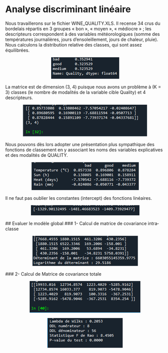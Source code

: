 # Analyse discriminant linéaire
Nous travaillerons sur le fichier WINE_QUALITY.XLS. Il recense 34 crus du bordelais répartis en 3 groupes « bon », « moyen », « médiocre » ; les descripteurs correspondent à des variables météorologiques (somme des températures journalières, jours d’ensoleillement, jours de chaleur, pluie).
Nous calculons la distribution relative des classes, qui sont assez équilibrées.
<p align="center">
<img src="https://github.com/mouna0404/LDA/blob/f6d09503069993d0b1196cd1efc5f63d2f2b992e/imgs/1.png"><br>
</p>
La matrice est de dimension (3, 4) puisque nous avons un problème à (K = 3) classes (le
nombre de modalités de la variable cible Quality) et 4 descripteurs.
<p align="center">
<img src="https://github.com/mouna0404/LDA/blob/f6d09503069993d0b1196cd1efc5f63d2f2b992e/imgs/2.png"><br>
</p>
Nous pouvons dès lors adopter une présentation plus sympathique des fonctions de
classement en y associant les noms des variables explicatives et des modalités de
QUALITY.
<p align="center">
<img src="https://github.com/mouna0404/LDA/blob/f6d09503069993d0b1196cd1efc5f63d2f2b992e/imgs/3.png"><br>
</p>
Il ne faut pas oublier les constantes (intercept) des fonctions linéaires.
<p align="center">
<img src="https://github.com/mouna0404/LDA/blob/f6d09503069993d0b1196cd1efc5f63d2f2b992e/imgs/4.png"><br>
</p>
## Evaluer le modèle global
### 1- Calcul de matrice de covariance intra‐classe
 <p align="center">
<img src="https://github.com/mouna0404/LDA/blob/f6d09503069993d0b1196cd1efc5f63d2f2b992e/imgs/5.png"><br>
</p>
### 2- Calcul de Matrice de covariance totale
 <p align="center">
<img src="https://github.com/mouna0404/LDA/blob/f6d09503069993d0b1196cd1efc5f63d2f2b992e/imgs/6.png"><br>
</p>
<p align="center">
<img src="https://github.com/mouna0404/LDA/blob/f6d09503069993d0b1196cd1efc5f63d2f2b992e/imgs/7.png"><br>
</p>
